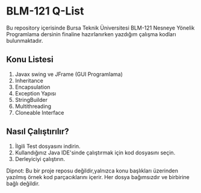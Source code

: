 ﻿# BLM-121 Q-List
Bu repository içerisinde Bursa Teknik Üniversitesi BLM-121 Nesneye Yönelik Programlama dersinin finaline hazırlanırken yazdığım çalışma kodları bulunmaktadır.

## Konu Listesi
1. Javax swing ve JFrame (GUI Programlama)
2. Inheritance
3. Encapsulation
4. Exception Yapısı
5. StringBuilder
6. Multithreading
7. Cloneable Interface

## Nasıl Çalıştırılır?
1.  İlgili Test dosyasını indirin.
2.  Kullandığınız Java IDE'sinde çalıştırmak için kod dosyasını seçin.
3.  Derleyiciyi çalıştırın.

Dipnot: Bu bir proje reposu değildir,yalnızca konu başlıkları üzerinden yazılmış örnek kod parçacıklarını içerir. Her dosya bağımsızdır ve birbirine bağlı değildir.

